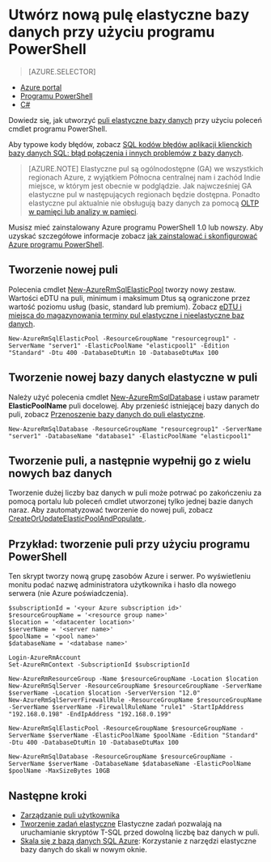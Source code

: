 <properties
    pageTitle="Tworzenie nowej puli elastyczne bazy danych przy użyciu programu PowerShell | Microsoft Azure"
    description="Dowiedz się, jak używać programu PowerShell do bazy danych SQL Azure w nowym oknie Skala zasobów, tworząc puli skalowalna elastyczne bazy danych do zarządzania wiele baz danych."
    services="sql-database"
    documentationCenter=""
    authors="srinia"
    manager="jhubbard"
    editor=""/>

<tags
    ms.service="sql-database"
    ms.devlang="NA"
    ms.topic="get-started-article"
    ms.tgt_pltfrm="powershell"
    ms.workload="data-management"
    ms.date="05/27/2016"
    ms.author="srinia"/>

# <a name="create-a-new-elastic-database-pool-with-powershell"></a>Utwórz nową pulę elastyczne bazy danych przy użyciu programu PowerShell

> [AZURE.SELECTOR]
- [Azure portal](sql-database-elastic-pool-create-portal.md)
- [Programu PowerShell](sql-database-elastic-pool-create-powershell.md)
- [C#](sql-database-elastic-pool-create-csharp.md)


Dowiedz się, jak utworzyć [puli elastyczne bazy danych](sql-database-elastic-pool.md) przy użyciu poleceń cmdlet programu PowerShell. 

Aby typowe kody błędów, zobacz [SQL kodów błędów aplikacji klienckich bazy danych SQL: błąd połączenia i innych problemów z bazy danych](sql-database-develop-error-messages.md).

> [AZURE.NOTE] Elastyczne pul są ogólnodostępne (GA) we wszystkich regionach Azure, z wyjątkiem Północna centralnej nam i zachód Indie miejsce, w którym jest obecnie w podglądzie.  Jak najwcześniej GA elastyczne pul w następujących regionach będzie dostępna. Ponadto elastyczne pul aktualnie nie obsługują bazy danych za pomocą [OLTP w pamięci lub analizy w pamięci](sql-database-in-memory.md).


Musisz mieć zainstalowany Azure programu PowerShell 1.0 lub nowszy. Aby uzyskać szczegółowe informacje zobacz [jak zainstalować i skonfigurować Azure programu PowerShell](../powershell-install-configure.md).

## <a name="create-a-new-pool"></a>Tworzenie nowej puli

Polecenia cmdlet [New-AzureRmSqlElasticPool](https://msdn.microsoft.com/library/azure/mt619378.aspx) tworzy nowy zestaw. Wartości eDTU na puli, minimum i maksimum Dtus są ograniczone przez wartość poziomu usług (basic, standard lub premium). Zobacz [eDTU i miejsca do magazynowania terminy pul elastyczne i nieelastyczne baz danych](sql-database-elastic-pool.md#eDTU-and-storage-limits-for-elastic-pools-and-elastic-databases).

    New-AzureRmSqlElasticPool -ResourceGroupName "resourcegroup1" -ServerName "server1" -ElasticPoolName "elasticpool1" -Edition "Standard" -Dtu 400 -DatabaseDtuMin 10 -DatabaseDtuMax 100


## <a name="create-a-new-elastic-database-in-a-pool"></a>Tworzenie nowej bazy danych elastyczne w puli

Należy użyć polecenia cmdlet [New-AzureRmSqlDatabase](https://msdn.microsoft.com/library/azure/mt619339.aspx) i ustaw parametr **ElasticPoolName** puli docelowej. Aby przenieść istniejącej bazy danych do puli, zobacz [Przenoszenie bazy danych do puli elastyczne](sql-database-elastic-pool-manage-powershell.md#Move-a-database-into-an-elastic-pool).

    New-AzureRmSqlDatabase -ResourceGroupName "resourcegroup1" -ServerName "server1" -DatabaseName "database1" -ElasticPoolName "elasticpool1"

## <a name="create-a-pool-and-populate-it-with-multiple-new-databases"></a>Tworzenie puli, a następnie wypełnij go z wielu nowych baz danych 

Tworzenie dużej liczby baz danych w puli może potrwać po zakończeniu za pomocą portalu lub poleceń cmdlet utworzonej tylko jednej bazie danych naraz. Aby zautomatyzować tworzenie do nowej puli, zobacz [CreateOrUpdateElasticPoolAndPopulate ](https://gist.github.com/billgib/d80c7687b17355d3c2ec8042323819ae).   

## <a name="example-create-a-pool-using-powershell"></a>Przykład: tworzenie puli przy użyciu programu PowerShell 

Ten skrypt tworzy nową grupę zasobów Azure i serwer. Po wyświetleniu monitu podać nazwę administratora użytkownika i hasło dla nowego serwera (nie Azure poświadczenia).

    $subscriptionId = '<your Azure subscription id>'
    $resourceGroupName = '<resource group name>'
    $location = '<datacenter location>'
    $serverName = '<server name>'
    $poolName = '<pool name>'
    $databaseName = '<database name>'

    Login-AzureRmAccount
    Set-AzureRmContext -SubscriptionId $subscriptionId

    New-AzureRmResourceGroup -Name $resourceGroupName -Location $location
    New-AzureRmSqlServer -ResourceGroupName $resourceGroupName -ServerName $serverName -Location $location -ServerVersion "12.0"
    New-AzureRmSqlServerFirewallRule -ResourceGroupName $resourceGroupName -ServerName $serverName -FirewallRuleName "rule1" -StartIpAddress "192.168.0.198" -EndIpAddress "192.168.0.199"

    New-AzureRmSqlElasticPool -ResourceGroupName $resourceGroupName -ServerName $serverName -ElasticPoolName $poolName -Edition "Standard" -Dtu 400 -DatabaseDtuMin 10 -DatabaseDtuMax 100

    New-AzureRmSqlDatabase -ResourceGroupName $resourceGroupName -ServerName $serverName -DatabaseName $databaseName -ElasticPoolName $poolName -MaxSizeBytes 10GB



## <a name="next-steps"></a>Następne kroki

- [Zarządzanie puli użytkownika](sql-database-elastic-pool-manage-powershell.md)
- [Tworzenie zadań elastyczne](sql-database-elastic-jobs-overview.md) Elastyczne zadań pozwalają na uruchamianie skryptów T-SQL przed dowolną liczbę baz danych w puli.
- [Skala się z bazą danych SQL Azure](sql-database-elastic-scale-introduction.md): Korzystanie z narzędzi elastyczne bazy danych do skali w nowym oknie.

